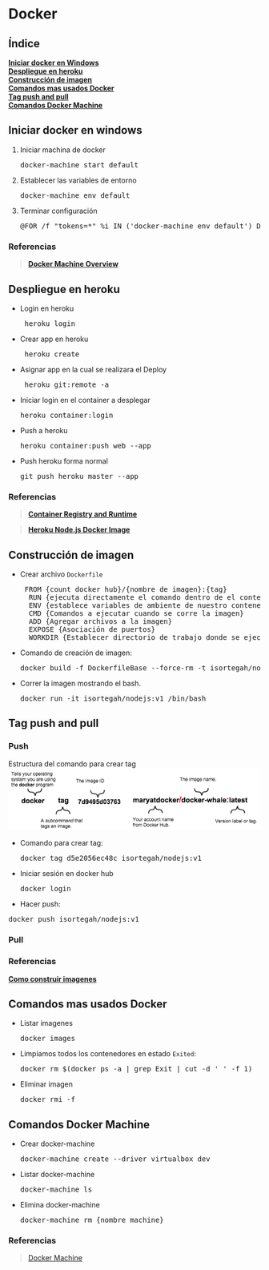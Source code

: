 # Docker #

## Índice
[**Iniciar docker en Windows**](#iniciar-docker-en-windows)  
[**Despliegue en heroku**](#despliegue-en-heroku)  
[**Construcción de imagen**](#construccion-de-imagen)    
[**Comandos mas usados Docker**](#comandos-mas-usados-docker)  
[**Tag push and pull**](#tag-push-and-pull)  
[**Comandos Docker Machine**](#comandos-docker-machine)

## Iniciar docker en windows 
1. Iniciar machina de docker 
    <pre>docker-machine start default</pre>
2. Establecer las variables de entorno 
    <pre>docker-machine env default</pre>
3. Terminar configuración 
    <pre>@FOR /f "tokens=*" %i IN ('docker-machine env default') DO @%i</pre>

### Referencias
>**[Docker Machine Overview](https://docs.docker.com/machine/overview/)**

## Despliegue en heroku
* Login en heroku  
    <pre> heroku login</pre>
* Crear app en heroku
    <pre> heroku create <nombre app></pre>
* Asignar app en la cual se realizara el Deploy
    <pre> heroku git:remote -a  <nombre app></pre>
* Iniciar login en el container a desplegar 
    <pre>heroku container:login</pre>
* Push a heroku
    <pre>heroku container:push web --app <nombre app></pre>
* Push heroku forma normal
    <pre>git push heroku master --app <nombre app></pre>

### Referencias
> **[Container Registry and Runtime](https://devcenter.heroku.com/articles/container-registry-and-runtime)**

> **[Heroku Node.js Docker Image](https://hub.docker.com/r/heroku/nodejs/)** 

## Construcción de imagen
* Crear archivo `Dockerfile`
    <pre> FROM {count docker hub}/{nombre de imagen}:{tag}  
    RUN {ejecuta directamente el comando dentro de el contenedor, y luego persiste los cambios}
    ENV {establece variables de ambiente de nuestro contenedor}
    CMD {Comandos a ejecutar cuando se corre la imagen}
    ADD {Agregar archivos a la imagen}
    EXPOSE {Asociación de puertos}
    WORKDIR {Establecer directorio de trabajo donde se ejecutaran comandos}
* Comando de creación de imagen:
    <pre>docker build -f DockerfileBase --force-rm -t isortegah/nodejs:v1 .</pre>
* Correr la imagen mostrando el bash.
    <pre>docker run -it isortegah/nodejs:v1 /bin/bash</pre>

## Tag push and pull



### Push 
Estructura del comando para crear tag
![tag](imgs/tag.png)  
* Comando para crear tag:
    <pre>docker tag d5e2056ec48c isortegah/nodejs:v1</pre>
* Iniciar sesión en docker hub 
    <pre>docker login</pre>
* Hacer push:
<pre>docker push isortegah/nodejs:v1</pre>

### Pull 


### Referencias  

[**Como construir imagenes**](http://codehero.co/como-construir-imagenes-usando-dockerfiles/)
## Comandos mas usados Docker

* Listar imagenes
    <pre>docker images</pre>
* Limpiamos todos los contenedores en estado `Exited`:  
    <pre>docker rm $(docker ps -a | grep Exit | cut -d ' ' -f 1)</pre>
* Eliminar imagen
    <pre>docker rmi -f </pre>

## Comandos Docker Machine

* Crear docker-machine
    <pre>docker-machine create --driver virtualbox dev</pre>
* Listar docker-machine
    <pre>docker-machine ls</pre>
* Elimina docker-machine
    <pre>docker-machine rm {nombre machine}</pre>

### Referencias
>[Docker Machine](https://docs.docker.com/machine/reference/)